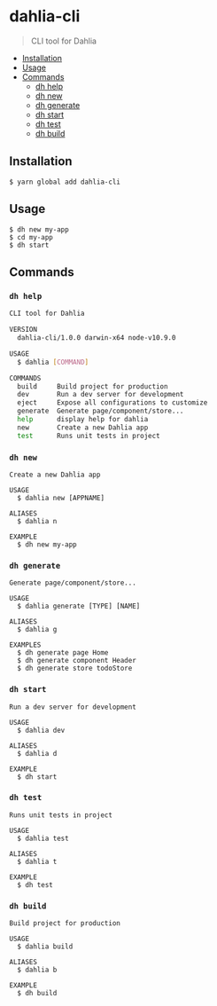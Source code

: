 # dahlia-cli

> CLI tool for Dahlia

- [Installation](#installation)
- [Usage](#usage)
- [Commands](#commands)
  - [dh help](#dh-help)
  - [dh new](#dh-new)
  - [dh generate](#dh-generate)
  - [dh start](#dh-start)
  - [dh test](#dh-test)
  - [dh build](#dh-build)

## Installation

```sh-session
$ yarn global add dahlia-cli
```

## Usage

```sh-session
$ dh new my-app
$ cd my-app
$ dh start
```

## Commands

### `dh help`

```bash
CLI tool for Dahlia

VERSION
  dahlia-cli/1.0.0 darwin-x64 node-v10.9.0

USAGE
  $ dahlia [COMMAND]

COMMANDS
  build     Build project for production
  dev       Run a dev server for development
  eject     Expose all configurations to customize
  generate  Generate page/component/store...
  help      display help for dahlia
  new       Create a new Dahlia app
  test      Runs unit tests in project
```

### `dh new`

```
Create a new Dahlia app

USAGE
  $ dahlia new [APPNAME]

ALIASES
  $ dahlia n

EXAMPLE
  $ dh new my-app
```

### `dh generate`

```
Generate page/component/store...

USAGE
  $ dahlia generate [TYPE] [NAME]

ALIASES
  $ dahlia g

EXAMPLES
  $ dh generate page Home
  $ dh generate component Header
  $ dh generate store todoStore
```

### `dh start`

```
Run a dev server for development

USAGE
  $ dahlia dev

ALIASES
  $ dahlia d

EXAMPLE
  $ dh start
```

### `dh test`

```
Runs unit tests in project

USAGE
  $ dahlia test

ALIASES
  $ dahlia t

EXAMPLE
  $ dh test
```

### `dh build`

```
Build project for production

USAGE
  $ dahlia build

ALIASES
  $ dahlia b

EXAMPLE
  $ dh build
```
